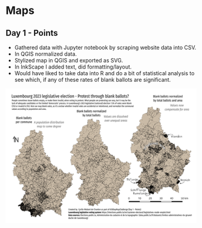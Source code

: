 # Maps 

## Day 1 - Points

- Gathered data with Jupyter notebook by scraping website data into CSV.
- In QGIS normalized data.
- Stylized map in QGIS and exported as SVG.
- In InkScape I added text, did formatting/layout.
- Would have liked to take data into R and do a bit of statistical analysis to see which, if any of these rates of blank ballots are significant.

![Three maps showing blank ballot counts in Luxembourg. The latter two are normalized by population and then also area](day01/Luxembourg_2023_legislative_election_blank_ballots.png)
